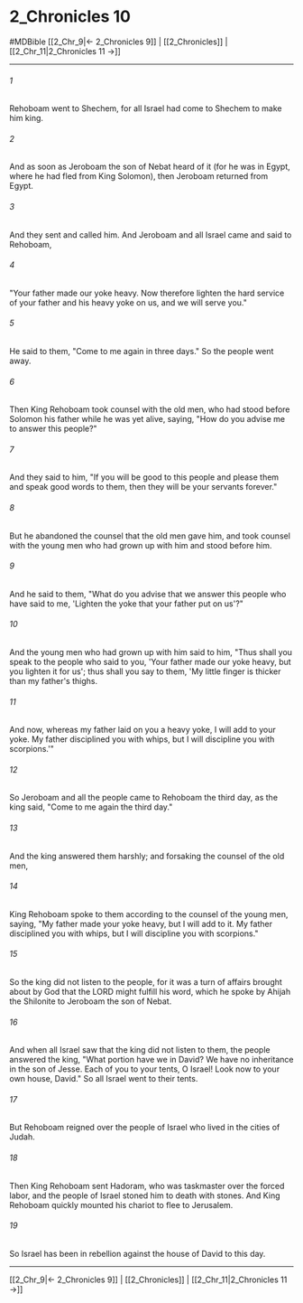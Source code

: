 # 2_Chronicles 10
#MDBible
[[2_Chr_9|← 2_Chronicles 9]] | [[2_Chronicles]] | [[2_Chr_11|2_Chronicles 11 →]]

***

###### 1 

Rehoboam went to Shechem, for all Israel had come to Shechem to make him king. 

###### 2 

And as soon as Jeroboam the son of Nebat heard of it (for he was in Egypt, where he had fled from King Solomon), then Jeroboam returned from Egypt. 

###### 3 

And they sent and called him. And Jeroboam and all Israel came and said to Rehoboam, 

###### 4 

"Your father made our yoke heavy. Now therefore lighten the hard service of your father and his heavy yoke on us, and we will serve you." 

###### 5 

He said to them, "Come to me again in three days." So the people went away. 

###### 6 

Then King Rehoboam took counsel with the old men, who had stood before Solomon his father while he was yet alive, saying, "How do you advise me to answer this people?" 

###### 7 

And they said to him, "If you will be good to this people and please them and speak good words to them, then they will be your servants forever." 

###### 8 

But he abandoned the counsel that the old men gave him, and took counsel with the young men who had grown up with him and stood before him. 

###### 9 

And he said to them, "What do you advise that we answer this people who have said to me, 'Lighten the yoke that your father put on us'?" 

###### 10 

And the young men who had grown up with him said to him, "Thus shall you speak to the people who said to you, 'Your father made our yoke heavy, but you lighten it for us'; thus shall you say to them, 'My little finger is thicker than my father's thighs. 

###### 11 

And now, whereas my father laid on you a heavy yoke, I will add to your yoke. My father disciplined you with whips, but I will discipline you with scorpions.'" 

###### 12 

So Jeroboam and all the people came to Rehoboam the third day, as the king said, "Come to me again the third day." 

###### 13 

And the king answered them harshly; and forsaking the counsel of the old men, 

###### 14 

King Rehoboam spoke to them according to the counsel of the young men, saying, "My father made your yoke heavy, but I will add to it. My father disciplined you with whips, but I will discipline you with scorpions." 

###### 15 

So the king did not listen to the people, for it was a turn of affairs brought about by God that the LORD might fulfill his word, which he spoke by Ahijah the Shilonite to Jeroboam the son of Nebat. 

###### 16 

And when all Israel saw that the king did not listen to them, the people answered the king, "What portion have we in David? We have no inheritance in the son of Jesse. Each of you to your tents, O Israel! Look now to your own house, David." So all Israel went to their tents. 

###### 17 

But Rehoboam reigned over the people of Israel who lived in the cities of Judah. 

###### 18 

Then King Rehoboam sent Hadoram, who was taskmaster over the forced labor, and the people of Israel stoned him to death with stones. And King Rehoboam quickly mounted his chariot to flee to Jerusalem. 

###### 19 

So Israel has been in rebellion against the house of David to this day. 

***

[[2_Chr_9|← 2_Chronicles 9]] | [[2_Chronicles]] | [[2_Chr_11|2_Chronicles 11 →]]
